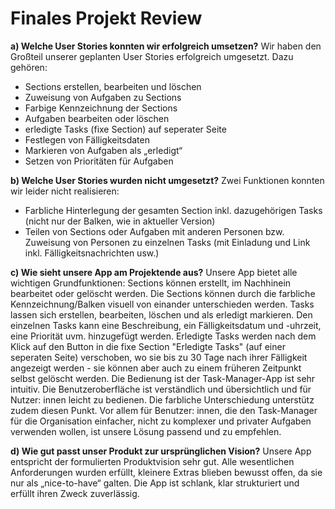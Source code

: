 # Finales Projekt Review


**a) Welche User Stories konnten wir erfolgreich umsetzen?**
Wir haben den Großteil unserer geplanten User Stories erfolgreich umgesetzt. Dazu gehören:
- Sections erstellen, bearbeiten und löschen
- Zuweisung von Aufgaben zu Sections
- Farbige Kennzeichnung der Sections
- Aufgaben bearbeiten oder löschen
- erledigte Tasks (fixe Section) auf seperater Seite
- Festlegen von Fälligkeitsdaten
- Markieren von Aufgaben als „erledigt“
- Setzen von Prioritäten für Aufgaben


**b) Welche User Stories wurden nicht umgesetzt?**
Zwei Funktionen konnten wir leider nicht realisieren:
- Farbliche Hinterlegung der gesamten Section inkl. dazugehörigen Tasks (nicht nur der Balken, wie in aktueller Version)
- Teilen von Sections oder Aufgaben mit anderen Personen bzw. Zuweisung von Personen zu einzelnen Tasks (mit Einladung und Link inkl. Fälligkeitsnachrichten usw.)


**c) Wie sieht unsere App am Projektende aus?**
Unsere App bietet alle wichtigen Grundfunktionen: Sections können erstellt, im Nachhinein bearbeitet oder gelöscht werden. Die Sections können durch die farbliche Kennzeichnung/Balken visuell von einander unterschieden werden. Tasks lassen sich erstellen, bearbeiten, löschen und als erledigt markieren. Den einzelnen Tasks kann eine Beschreibung, ein Fälligkeitsdatum und -uhrzeit, eine Priorität uvm. hinzugefügt werden. Erledigte Tasks werden nach dem Klick auf den Button in die fixe Section "Erledigte Tasks" (auf einer seperaten Seite) verschoben, wo sie bis zu 30 Tage nach ihrer Fälligkeit angezeigt werden - sie können aber auch zu einem früheren Zeitpunkt selbst gelöscht werden. Die Bedienung ist der Task-Manager-App ist sehr intuitiv. Die Benutzeroberfläche ist verständlich und übersichtlich und für Nutzer: innen leicht zu bedienen. Die farbliche Unterschiedung unterstütz zudem diesen Punkt. Vor allem für Benutzer: innen, die den Task-Manager für die Organisation einfacher, nicht zu komplexer und privater Aufgaben verwenden wollen, ist unsere Lösung passend und zu empfehlen.


**d) Wie gut passt unser Produkt zur ursprünglichen Vision?**
Unsere App entspricht der formulierten Produktvision sehr gut. Alle wesentlichen Anforderungen wurden erfüllt, kleinere Extras blieben bewusst offen, da sie nur als „nice-to-have“ galten. Die App ist schlank, klar strukturiert und erfüllt ihren Zweck zuverlässig.
